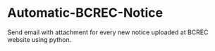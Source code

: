 # Automatic-BCREC-Notice
Send email with attachment for every new notice uploaded at BCREC website using python.
